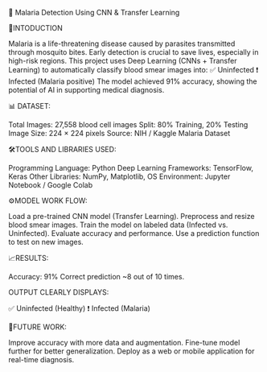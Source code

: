 🦟 Malaria Detection Using CNN & Transfer Learning

📌INTODUCTION

Malaria is a life-threatening disease caused by parasites transmitted through mosquito bites. Early detection is crucial to save lives, especially in high-risk regions.
This project uses Deep Learning (CNNs + Transfer Learning) to automatically classify blood smear images into:
✅ Uninfected
❗ Infected (Malaria positive)
The model achieved 91% accuracy, showing the potential of AI in supporting medical diagnosis.

📊 DATASET:

Total Images: 27,558 blood cell images
Split: 80% Training, 20% Testing
Image Size: 224 × 224 pixels
Source: NIH / Kaggle Malaria Dataset

🛠️TOOLS AND LIBRARIES USED:

Programming Language: Python
Deep Learning Frameworks: TensorFlow, Keras
Other Libraries: NumPy, Matplotlib, OS
Environment: Jupyter Notebook / Google Colab

⚙️MODEL WORK FLOW:

Load a pre-trained CNN model (Transfer Learning).
Preprocess and resize blood smear images.
Train the model on labeled data (Infected vs. Uninfected).
Evaluate accuracy and performance.
Use a prediction function to test on new images.

📈RESULTS:

Accuracy: 91%
Correct prediction ~8 out of 10 times.

OUTPUT CLEARLY DISPLAYS:

✅ Uninfected (Healthy)
❗ Infected (Malaria)

🚀FUTURE WORK:

Improve accuracy with more data and augmentation.
Fine-tune model further for better generalization.
Deploy as a web or mobile application for real-time diagnosis.
